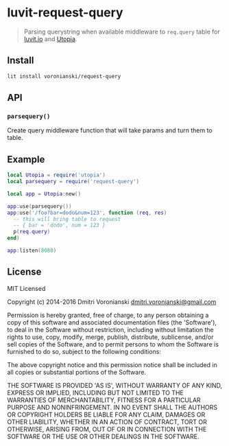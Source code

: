 # luvit-request-query

> Parsing querystring when available middleware to ``req.query`` table for [luvit.io](http://luvit.io) and [Utopia](https://github.com/luvitrocks/luvit-utopia).

## Install

```bash
lit install voronianski/request-query
```

## API

### ``parsequery()``

Create query middleware function that will take params and turn them to table.

## Example

```lua
local Utopia = require('utopia')
local parsequery = require('request-query')

local app = Utopia:new()

app:use(parsequery())
app:use('/foo?bar=dodo&num=123', function (req, res)
  -- this will bring table to request
  -- { bar = 'dodo', num = 123 }
  p(req.query)
end)

app:listen(8080)
```

## License

MIT Licensed

Copyright (c) 2014-2016 Dmitri Voronianski [dmitri.voronianski@gmail.com](mailto:dmitri.voronianski@gmail.com)

Permission is hereby granted, free of charge, to any person obtaining
a copy of this software and associated documentation files (the
'Software'), to deal in the Software without restriction, including
without limitation the rights to use, copy, modify, merge, publish,
distribute, sublicense, and/or sell copies of the Software, and to
permit persons to whom the Software is furnished to do so, subject to
the following conditions:

The above copyright notice and this permission notice shall be
included in all copies or substantial portions of the Software.

THE SOFTWARE IS PROVIDED 'AS IS', WITHOUT WARRANTY OF ANY KIND,
EXPRESS OR IMPLIED, INCLUDING BUT NOT LIMITED TO THE WARRANTIES OF
MERCHANTABILITY, FITNESS FOR A PARTICULAR PURPOSE AND NONINFRINGEMENT.
IN NO EVENT SHALL THE AUTHORS OR COPYRIGHT HOLDERS BE LIABLE FOR ANY
CLAIM, DAMAGES OR OTHER LIABILITY, WHETHER IN AN ACTION OF CONTRACT,
TORT OR OTHERWISE, ARISING FROM, OUT OF OR IN CONNECTION WITH THE
SOFTWARE OR THE USE OR OTHER DEALINGS IN THE SOFTWARE.
